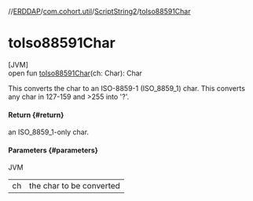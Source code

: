 //[ERDDAP](../../../index.md)/[com.cohort.util](../index.md)/[ScriptString2](index.md)/[toIso88591Char](to-iso88591-char.md)

# toIso88591Char

[JVM]\
open fun [toIso88591Char](to-iso88591-char.md)(ch: Char): Char

This converts the char to an ISO-8859-1 (ISO_8859_1) char. This converts any char in 127-159 and &gt;255 into '?'.

#### Return {#return}

an ISO_8859_1-only char.

#### Parameters {#parameters}

JVM

| | |
|---|---|
| ch | the char to be converted |